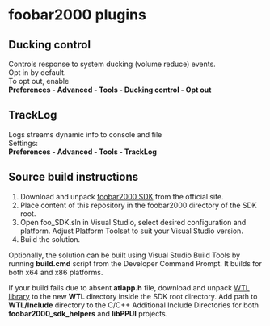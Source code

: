 # foobar2000 plugins

## Ducking control
Controls response to system ducking (volume reduce) events.  
Opt in by default.  
To opt out, enable  
**Preferences - Advanced - Tools - Ducking control - Opt out**

## TrackLog
Logs streams dynamic info to console and file  
Settings:  
**Preferences - Advanced - Tools - TrackLog**

## Source build instructions
1. Download and unpack [foobar2000 SDK](https://www.foobar2000.org/SDK) from the official site.  
2. Place content of this repository in the foobar2000 directory of the SDK root.  
4. Open foo_SDK.sln in Visual Studio, select desired configuration and platform.
Adjust Platform Toolset to suit your Visual Studio version.  
5. Build the solution.  

Optionally, the solution can be built using Visual Studio Build Tools by running **build.cmd** script from the
Developer Command Prompt. It builds for both x64 and x86 platforms.

If your build fails due to absent **atlapp.h** file, download and unpack
[WTL library](https://sourceforge.net/projects/wtl/files/WTL%2010/) to the new **WTL** directory inside
the SDK root directory. Add path to **WTL/Include** directory to the C/C++ Additional Include Directories
for both **foobar2000_sdk_helpers** and **libPPUI** projects.
